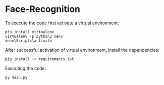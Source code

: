 # Face-Recognition

To execute the code first activate a virtual environment:

```
pip install virtualenv
virtualenv -p python3 venv
venv\Scripts\activate
```

After successful activation of virtual environment, install the dependencies:

```
pip install -r requirements.txt
```

Executing the code:

```
py main.py
```
